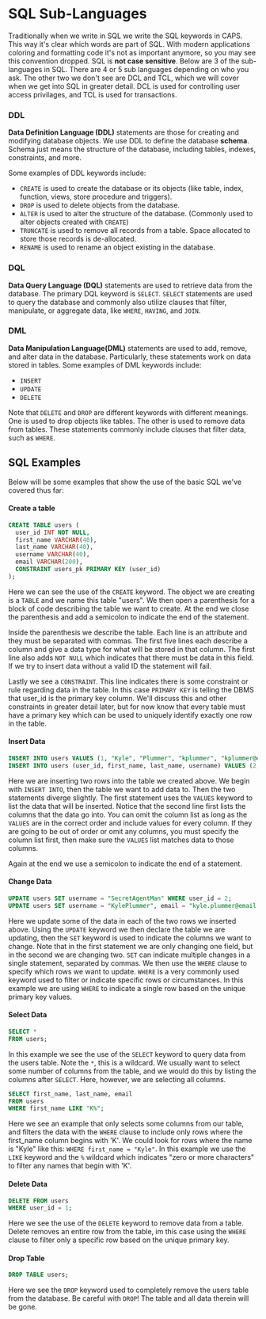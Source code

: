 # SQL Sub-Languages
Traditionally when we write in SQL we write the SQL keywords in CAPS. This way it's clear which words are part of SQL. With modern applications coloring and formatting code it's not as important anymore, so you may see this convention dropped. SQL is **not case sensitive**. Below are 3 of the sub-languages in SQL. There are 4 or 5 sub languages depending on who you ask. The other two we don't see are DCL and TCL, which we will cover when we get into SQL in greater detail. DCL is used for controlling user access privilages, and TCL is used for transactions.

### DDL
**Data Definition Language (DDL)** statements are those for creating and modifying database objects. We use DDL to define the database **schema**. Schema just means the structure of the database, including tables, indexes, constraints, and more. 
  
Some examples of DDL keywords include: 
 - `CREATE` is used to create the database or its objects (like table, index, function, views, store procedure and triggers).
 - `DROP` is used to delete objects from the database.
 - `ALTER` is used to alter the structure of the database. (Commonly used to alter objects created with `CREATE`)
 - `TRUNCATE` is used to remove all records from a table. Space allocated to store those records is de-allocated.
 - `RENAME` is used to rename an object existing in the database.


### DQL
**Data Query Language (DQL)** statements are used to retrieve data from the database. The primary DQL keyword is `SELECT`. `SELECT` statements are used to query the database and commonly also utilize clauses that filter, manipulate, or aggregate data, like `WHERE`, `HAVING`, and `JOIN`.

### DML
**Data Manipulation Language(DML)** statements are used to add, remove, and alter data in the database. Particularly, these statements work on data stored in tables. Some examples of DML keywords include:
 - `INSERT`
 - `UPDATE`
 - `DELETE`

Note that `DELETE` and `DROP` are different keywords with different meanings. One is used to drop objects like tables. The other is used to remove data from tables. These statements commonly include clauses that filter data, such as `WHERE`.

## SQL Examples
Below will be some examples that show the use of the basic SQL we've covered thus far:

#### Create a table
```sql
CREATE TABLE users (
  user_id INT NOT NULL,
  first_name VARCHAR(40),
  last_name VARCHAR(40),
  username VARCHAR(40),
  email VARCHAR(200),
  CONSTRAINT users_pk PRIMARY KEY (user_id)
);
```
Here we can see the use of the `CREATE` keyword. The object we are creating is a `TABLE` and we name this table "users". We then open a parenthesis for a block of code describing the table we want to create. At the end we close the parenthesis and add a semicolon to indicate the end of the statement. 
  
Inside the parenthesis we describe the table. Each line is an attribute and they must be separated with commas. The first five lines each describe a column and give a data type for what will be stored in that column. The first line also adds `NOT NULL` which indicates that there must be data in this field. If we try to insert data without a valid ID the statement will fail.
  
Lastly we see a `CONSTRAINT`. This line indicates there is some constraint or rule regarding data in the table. In this case `PRIMARY KEY` is telling the DBMS that user_id is the primary key column. We'll discuss this and other constraints in greater detail later, but for now know that every table must have a primary key which can be used to uniquely identify exactly one row in the table.
  
  
#### Insert Data
```sql
INSERT INTO users VALUES (1, "Kyle", "Plummer", "kplummer", "kplummer@email.com");
INSERT INTO users (user_id, first_name, last_name, username) VALUES (2, "James", "Bond", "doubleohseven");
```
Here we are inserting two rows into the table we created above. We begin with `INSERT INTO`, then the table we want to add data to. Then the two statements diverge slightly. The first statement uses the `VALUES` keyword to list the data that will be inserted. Notice that the second line first lists the columns that the data go into. You can omit the column list as long as the `VALUES` are in the correct order and include values for every column. If they are going to be out of order or omit any columns, you must specify the column list first, then make sure the `VALUES` list matches data to those columns.
  
Again at the end we use a semicolon to indicate the end of a statement.


#### Change Data
```sql
UPDATE users SET username = "SecretAgentMan" WHERE user_id = 2;
UPDATE users SET username = "KylePlummer", email = "kyle.plummer@email.com" WHERE user_id = 1;
```
Here we update some of the data in each of the two rows we inserted above. Using the `UPDATE` keyword we then declare the table we are updating, then the `SET` keyword is used to indicate the columns we want to change. Note that in the first statement we are only changing one field, but in the second we are changing two. `SET` can indicate multiple changes in a single statement, separated by commas. We then use the `WHERE` clause to specify which rows we want to update. `WHERE` is a very commonly used keyword used to filter or indicate specific rows or circumstances. In this example we are using `WHERE` to indicate a single row based on the unique primary key values.

#### Select Data
```sql
SELECT *
FROM users;
```
In this example we see the use of the `SELECT` keyword to query data from the users table. Note the `*`, this is a wildcard. We usually want to select some number of columns from the table, and we would do this by listing the columns after `SELECT`. Here, however, we are selecting all columns.
  
```sql
SELECT first_name, last_name, email
FROM users
WHERE first_name LIKE "K%";
```
Here we see an example that only selects some columns from our table, and filters the data with the `WHERE` clause to include only rows where the first_name column begins with 'K'. We could look for rows where the name is "Kyle" like this: `WHERE first_name = "Kyle"`. In this example we use the `LIKE` keyword and the `%` wildcard which indicates "zero or more characters" to filter any names that begin with 'K'.

#### Delete Data
```sql
DELETE FROM users
WHERE user_id = 1;
```
Here we see the use of the `DELETE` keyword to remove data from a table. Delete removes an entire row from the table, im this case using the `WHERE` clause to filter only a specific row based on the unique primary key.

#### Drop Table
```sql
DROP TABLE users;
```
Here we see the `DROP` keyword used to completely remove the users table from the database. Be careful with `DROP`! The table and all data therein will be gone.
